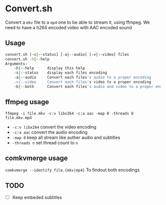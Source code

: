 # Convert.sh

Convert a `mkv` file to a `mp4` one to be able to stream it, using ffmpeg.
We need to have a h264 encoded video with AAC encoded sound

## Usage
```bash
convert.sh [-s|--status] [-a|--audio] [-v|--video] files
convert.sh -h|--help
Arguments:
    -h|--help      display this help
    -s|--status    display each files encoding
    -a|--audio     Convert each files's audio to a proper encoding
    -v|--video     Convert each files's video to a proper encoding
    -b|--both      Convert each files's audio and video to a proper encoding
```

## ffmpeg usage
`ffmpeg -i file.mkv -c:v libx264 -c:a aac -map 0 -threads 8 file.mkv.mp4`
 - `-c:v libx264` convert the video encoding
 - `-c:a aac` convert the audio encoding
 - `-map 0` keep all stream like auther audio and subtitles
 - `-threads n` set thread count to `n`

## comkvmerge usage
`comkvmerge --identify file.{mkv|mp4}`
To findout both encodings

## TODO
 - [ ] Keep embeded subtitles
